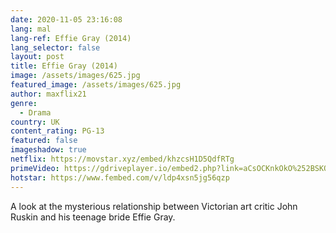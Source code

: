 ```yaml
---
date: 2020-11-05 23:16:08
lang: mal
lang-ref: Effie Gray (2014)
lang_selector: false
layout: post
title: Effie Gray (2014)
image: /assets/images/625.jpg
featured_image: /assets/images/625.jpg
author: maxflix21
genre:
  - Drama
country: UK
content_rating: PG-13
featured: false
imageshadow: true
netflix: https://movstar.xyz/embed/khzcsH1D5QdfRTg
primeVideo: https://gdriveplayer.io/embed2.php?link=aCsOCKnkOkO%252BSKQWIJd5VgWEHZij12EQvhbPKQc%252BKosCv2QsAsWupeV9QBHj9qYSgMuz06FVBDnOiH49bDCSFSxsH7VgtIhnZeK8QCtABLgzzydzjWka2TovEvrWJBdbDVnpIEK4Ui4jz8XiH5GuN6GWT0s0MRhwEaUJ%252Fnvat%252BBzYUmDXaHcrPn9bT8ZyXPlc%253D
hotstar: https://www.fembed.com/v/ldp4xsn5jg56qzp
---
```

A look at the mysterious relationship between Victorian art critic John Ruskin and his teenage bride Effie Gray.